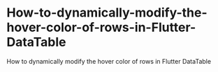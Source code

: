 # How-to-dynamically-modify-the-hover-color-of-rows-in-Flutter-DataTable
How to dynamically modify the hover color of rows in Flutter DataTable
